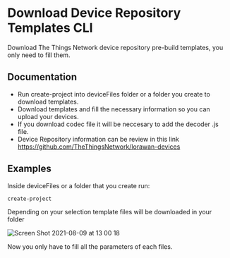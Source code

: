 # Download Device Repository Templates CLI

Download The Things Network device repository pre-build templates, you only need to fill them.

## Documentation

- Run create-project into deviceFiles folder or a folder you create to download templates.
- Download templates and fill the necessary information so you can upload your devices.
- If you download codec file it will be neccesary to add the decoder .js file.
- Device Repository information can be review in this link https://github.com/TheThingsNetwork/lorawan-devices

## Examples

Inside deviceFiles or a folder that you create run:

```bash
create-project
```
Depending on your selection template files will be downloaded in your folder

![Screen Shot 2021-08-09 at 13 00 18](https://user-images.githubusercontent.com/81958808/128752044-4f65f622-b82f-4af4-926a-2bd385afc6f6.png)

Now you only have to fill all the parameters of each files.
